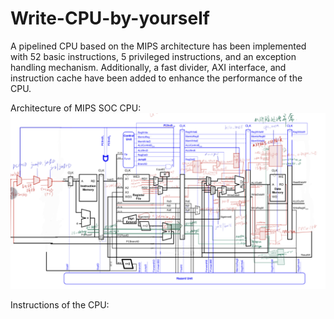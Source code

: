 # Write-CPU-by-yourself
A pipelined CPU based on the MIPS architecture has been implemented with 52 basic instructions, 5 privileged instructions, and an exception handling mechanism. Additionally, a fast divider, AXI interface, and instruction cache have been added to enhance the performance of the CPU.

Architecture of MIPS SOC CPU:
![image](https://github.com/ShiYue-HelloWorld/Write-CPU-by-yourself/blob/master/Architecture.png?raw=true)

Instructions of the CPU:
